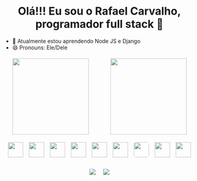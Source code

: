 <style>

  .flask {
    background-color: #fff;
    border-radius:5px
  }
  .stats {
    margin: 20px 0;
    align: center;
    display: flex;
    flex-wrap: wrap;
    justify-content: space-around;
    gap: 10px;
  }

  .stats > * {

  }

  .skills > * {
    height: 100%;
  }

  .skills {
    display: flex;
    gap: 15px;
    margin-bottom: 30px;
    justify-content: center

  }
  .skills > *{
    height: 40px;
  }

  .social {
    display: flex;
    gap: 20px;
    justify-content: center
  }

</style>

<h1 align="center">Olá!!! Eu sou o Rafael Carvalho, programador full stack 👋
</h1>

- 🌱 Atualmente estou aprendendo Node JS e Django
- 😄 Pronouns: Ele/Dele

<div class="stats">
  <!-- <a href="https://github.com/rafaelocdev"> -->
  <img height="200em" src="https://github-readme-stats.vercel.app/api?username=rafaelocdev&show_icons=true&theme=tokyonight&include_all_commits=true&count_private=true"/>
  <img height="200em" src="https://github-readme-stats.vercel.app/api/top-langs/?username=rafaelocdev&layout=compact&langs_count=7&theme=tokyonight"/>
</div>

<div class="skills">
  <img class="" src="https://cdn.jsdelivr.net/gh/devicons/devicon/icons/javascript/javascript-original.svg" />
  <img class="" src="https://cdn.jsdelivr.net/gh/devicons/devicon/icons/html5/html5-original.svg" />
  <img class="" src="https://cdn.jsdelivr.net/gh/devicons/devicon/icons/css3/css3-original.svg" />
  <img class="" src="https://cdn.jsdelivr.net/gh/devicons/devicon/icons/react/react-original.svg" />
  <img class="" src="https://cdn.jsdelivr.net/gh/devicons/devicon/icons/typescript/typescript-original.svg" />          
  <img class="" src="https://cdn.jsdelivr.net/gh/devicons/devicon/icons/python/python-original.svg" />
  <img class=" flask" src="https://cdn.jsdelivr.net/gh/devicons/devicon/icons/flask/flask-original.svg" />
  <img class="" src="https://cdn.jsdelivr.net/gh/devicons/devicon/icons/git/git-original.svg" />
  <img class="" src="https://cdn.jsdelivr.net/gh/devicons/devicon/icons/linux/linux-original.svg" />

<!-- ![Anurag's GitHub stats](https://github-readme-stats.vercel.app/api?username=rafaelocdev&show_icons=true&theme=tokyonight)

[![Top Langs](https://github-readme-stats.vercel.app/api/top-langs/?username=rafaelocdev&show_icons=true&theme=tokyonight&layout=compact)](https://github.com/anuraghazra/github-readme-stats) -->

</div>

<div class="social"> 
  <a href="https://www.linkedin.com/in/rafaelo-oliveira-carvalho/" target="_blank"><img src="https://img.shields.io/badge/-LinkedIn-%230077B5?style=for-the-badge&logo=linkedin&logoColor=white" target="_blank"></a> 
  <a href="mailto:rafaeloc.dev@gmail.com" target="_blank"><img src="https://img.shields.io/badge/Gmail-D14836?style=for-the-badge&logo=gmail&logoColor=white" target="_blank"></a> 
 
  <!-- ![Snake animation](https://github.com/rafaballerini/rafaballerini/blob/output/github-contribution-grid-snake.svg) -->
 
</div>

<!-- ![<img src='https://img.shields.io/badge/LinkedIn-0077B5?style=for-the-badge&logo=linkedin&logoColor=white' alt='Linkedin' height='30'>](https://www.linkedin.com/in/rafaelo-oliveira-carvalho/)

![<img src='https://img.shields.io/badge/Codewars-B1361E?style=for-the-badge&logo=Codewars&logoColor=white' alt='codewars' height='30'>](https://www.codewars.com/users/rafaelcarvalho) -->

